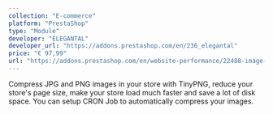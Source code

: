 ```yaml
---
collection: "E-commerce"
platform: "PrestaShop"
type: "Module"
developer: "ELEGANTAL"
developer_url: "https://addons.prestashop.com/en/236_elegantal"
price: "€ 97,99"
url: "https://addons.prestashop.com/en/website-performance/22488-image-compressor-with-tinypng.html"
---
```


Compress JPG and PNG images in your store with TinyPNG, reduce your store's
page size, make your store load much faster and save a lot of disk space. You
can setup CRON Job to automatically compress your images.
